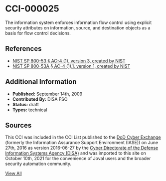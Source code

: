# CCI-000025

The information system enforces information flow control using explicit security attributes on information, source, and destination objects as a basis for flow control decisions.

## References ##

* [NIST SP 800-53 § AC-4 (1), version 3, created by NIST](http://csrc.nist.gov/publications/PubsSPs.html)
* [NIST SP 800-53A § AC-4 (1).1, version 1, created by NIST](http://csrc.nist.gov/publications/PubsSPs.html)


## Additional Information ##

* **Published:** September 14th, 2009
* **Contributed By:** DISA FSO
* **Status:** draft
* **Types:** technical

## Sources ##

This CCI was included in the CCI List published to the [DoD Cyber Exchange](https://public.cyber.mil/stigs/cci/)
(formerly the Information Assurance Support Environment (IASE)) on June 27th, 2016 as version
2016-06-27 by the [Cyber Directorate of the Defense Information Systems Agency (DISA)](https://public.cyber.mil/about-cyber/)
and was imported to this site on October 10th, 2021 for the convenience of Joval users and the broader
security automation community.

[View All](../README.md)
